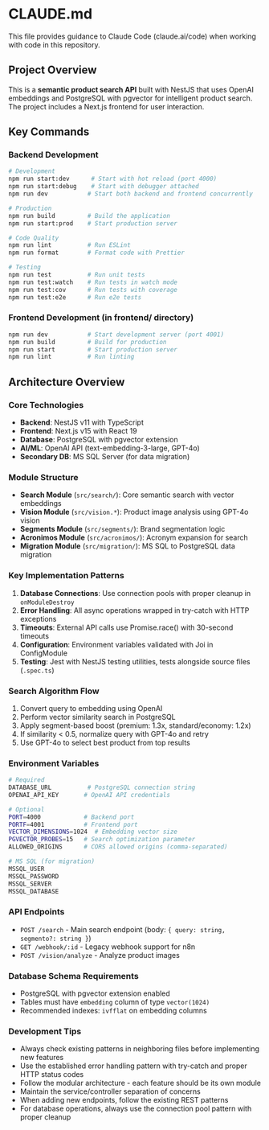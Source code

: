 # CLAUDE.md

This file provides guidance to Claude Code (claude.ai/code) when working with code in this repository.

## Project Overview

This is a **semantic product search API** built with NestJS that uses OpenAI embeddings and PostgreSQL with pgvector for intelligent product search. The project includes a Next.js frontend for user interaction.

## Key Commands

### Backend Development
```bash
# Development
npm run start:dev      # Start with hot reload (port 4000)
npm run start:debug    # Start with debugger attached
npm run dev           # Start both backend and frontend concurrently

# Production
npm run build         # Build the application
npm run start:prod    # Start production server

# Code Quality
npm run lint          # Run ESLint
npm run format        # Format code with Prettier

# Testing
npm run test          # Run unit tests
npm run test:watch    # Run tests in watch mode
npm run test:cov      # Run tests with coverage
npm run test:e2e      # Run e2e tests
```

### Frontend Development (in frontend/ directory)
```bash
npm run dev           # Start development server (port 4001)
npm run build         # Build for production
npm run start         # Start production server
npm run lint          # Run linting
```

## Architecture Overview

### Core Technologies
- **Backend**: NestJS v11 with TypeScript
- **Frontend**: Next.js v15 with React 19
- **Database**: PostgreSQL with pgvector extension
- **AI/ML**: OpenAI API (text-embedding-3-large, GPT-4o)
- **Secondary DB**: MS SQL Server (for data migration)

### Module Structure
- **Search Module** (`src/search/`): Core semantic search with vector embeddings
- **Vision Module** (`src/vision.*`): Product image analysis using GPT-4o vision
- **Segments Module** (`src/segments/`): Brand segmentation logic
- **Acronimos Module** (`src/acronimos/`): Acronym expansion for search
- **Migration Module** (`src/migration/`): MS SQL to PostgreSQL data migration

### Key Implementation Patterns

1. **Database Connections**: Use connection pools with proper cleanup in `onModuleDestroy`
2. **Error Handling**: All async operations wrapped in try-catch with HTTP exceptions
3. **Timeouts**: External API calls use Promise.race() with 30-second timeouts
4. **Configuration**: Environment variables validated with Joi in ConfigModule
5. **Testing**: Jest with NestJS testing utilities, tests alongside source files (`.spec.ts`)

### Search Algorithm Flow
1. Convert query to embedding using OpenAI
2. Perform vector similarity search in PostgreSQL
3. Apply segment-based boost (premium: 1.3x, standard/economy: 1.2x)
4. If similarity < 0.5, normalize query with GPT-4o and retry
5. Use GPT-4o to select best product from top results

### Environment Variables
```bash
# Required
DATABASE_URL          # PostgreSQL connection string
OPENAI_API_KEY       # OpenAI API credentials

# Optional
PORT=4000            # Backend port
PORTF=4001           # Frontend port
VECTOR_DIMENSIONS=1024  # Embedding vector size
PGVECTOR_PROBES=15   # Search optimization parameter
ALLOWED_ORIGINS      # CORS allowed origins (comma-separated)

# MS SQL (for migration)
MSSQL_USER
MSSQL_PASSWORD
MSSQL_SERVER
MSSQL_DATABASE
```

### API Endpoints
- `POST /search` - Main search endpoint (body: `{ query: string, segmento?: string }`)
- `GET /webhook/:id` - Legacy webhook support for n8n
- `POST /vision/analyze` - Analyze product images

### Database Schema Requirements
- PostgreSQL with pgvector extension enabled
- Tables must have `embedding` column of type `vector(1024)`
- Recommended indexes: `ivfflat` on embedding columns

### Development Tips
- Always check existing patterns in neighboring files before implementing new features
- Use the established error handling pattern with try-catch and proper HTTP status codes
- Follow the modular architecture - each feature should be its own module
- Maintain the service/controller separation of concerns
- When adding new endpoints, follow the existing REST patterns
- For database operations, always use the connection pool pattern with proper cleanup